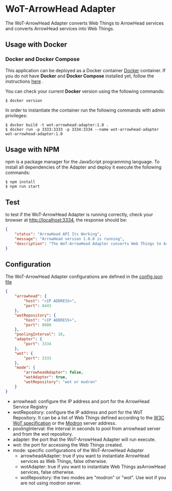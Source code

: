 # WoT-ArrowHead Adapter

The WoT-ArrowHead Adapter converts Web Things to ArrowHead services and converts ArrowHead services into Web Things.

## Usage with Docker

### Docker and Docker Compose

This application can be deployed as a Docker container [Docker](https://www.docker.com) container. If you do not have **Docker** and **Docker Compose** installed yet, follow the instructions [here](https://docs.docker.com/install/) .

You can check your current **Docker** version using the following commands:

```console
$ docker version
```

In order to instantiate the container run the following commands with admin privileges:

```console
$ docker build -t wot-arrowhead-adapter:1.0 .
$ docker run -p 3333:3333 -p 3334:3334 --name wot-arrowhead-adapter wot-arrowhead-adapter:1.0 
```

## Usage with NPM

npm is a package manager for the JavaScript programming language. To install all dependencies of the Adapter and deploy it execute the following commands:

```console
$ npm install
$ npm run start
```

## Test

to test if the WoT-ArrowHead Adapter is running correctly, check your browser at <http://localhost:3334>, the response should be:

```json
{
    "status": "ArrowHead API Its Working",
    "message": "ArrowHead version 1.0.0 is running",
    "description": "The WoT-ArrowHead Adapter converts Web Things to ArrowHead services and converts ArrowHEad services into Web Things"
}
```
## Configuration

The WoT-ArrowHead Adapter configurations are defined in the  [config.json file](config/conf.json)


```json
{
    "arrowhead": {
        "host": "<IP ADDRESS>",
        "port": 8443
    },
    "wotRepository": {
        "host": "<IP ADDRESS>",
        "port": 8080
    },
    "poolingInterval": 10,
    "adapter": {
        "port": 3334
    },
    "wot": {
        "port": 3333
    },
    "mode": {
        "arrowheadAdapter": false,
        "wotAdapter": true,
        "wotRepository": "wot or modron"
    }
}
```
* arrowhead: configure the IP address and port for the ArrowHead Service Registry
* wotRepository: configure the IP address and port for the WoT Repository. It can be a list of Web Things defined according to the [W3C WoT specification](https://w3c.github.io/wot-discovery/) or the [Modron](https://api.modron.network/graphql) server address.
* poolingInterval: the interval in seconds to pool from arrowhead server and from the wot repository.
* adapter: the port that the WoT-ArrowHead Adapter will run execute.
* wot: the port for accessing the Web Things created.
* mode: specific configurations of the WoT-ArrowHead Adapter
  * arrowheadAdapter: true if you want to instantiate ArrowHead services as Web Things, false otherwise.
  * wotAdapter: true if you want to instantiate Web Things asArrowHead services, false otherwise.
  * wotRepository: the two modes are "modron" or "wot". Use wot if you are not using modron server.
